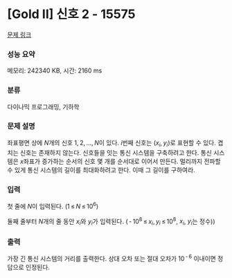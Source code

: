 # [Gold II] 신호 2 - 15575 

[문제 링크](https://www.acmicpc.net/problem/15575) 

### 성능 요약

메모리: 242340 KB, 시간: 2160 ms

### 분류

다이나믹 프로그래밍, 기하학

### 문제 설명

<p>좌표평면 상에 <em>N</em>개의 신호 1, 2, ..., <em>N</em>이 있다. <em>i</em>번째 신호는 (<em>x</em><sub><em>i</em></sub>, <em>y</em><sub><em>i</em></sub>)로 표현할 수 있다. 겹치는 신호는 존재하지 않는다. 신호들을 잇는 통신 시스템을 구축하려고 한다. 통신 시스템은 <em>x</em>좌표가 증가하는 순서의 신호 몇 개를 순서대로 이어서 만든다. 멀리까지 전파할 수 있게 통신 시스템의 길이를 최대화하려고 한다. 이때 그 길이를 구하여라.</p>

### 입력 

 <p>첫 줄에 <em>N</em>이 입력된다. (1 ≤ <em>N</em> ≤ 10<sup>6</sup>)</p>

<p>둘째 줄부터 <em>N</em>개의 줄 동안 <em>x</em><sub><em>i</em></sub>와 <em>y</em><sub><em>i</em></sub>가 입력된다. ( - 10<sup>8</sup> ≤ <em>x</em><sub><em>i</em></sub>, <em>y</em><sub><em>i</em></sub> ≤ 10<sup>8</sup>, <em>x<sub>i</sub></em>, <em>y<sub>i</sub></em>는 정수))</p>

### 출력 

 <p>가장 긴 통신 시스템의 거리를 출력한다. 상대 오차 또는 절대 오차가 10<sup> - 6</sup> 이내이면 정답으로 인정된다.</p>

